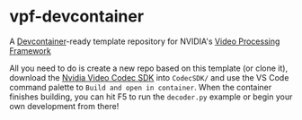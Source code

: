 # vpf-devcontainer

A [Devcontainer](https://code.visualstudio.com/docs/remote/containers)-ready template repository for NVIDIA's [Video Processing Framework](https://github.com/NVIDIA/VideoProcessingFramework)

All you need to do is create a new repo based on this template (or clone it), download the [Nvidia Video Codec SDK](https://developer.nvidia.com/nvidia-video-codec-sdk/download) into `CodecSDK/` and use the VS Code command palette to `Build and open in container`. When the container finishes building, you can hit F5 to run the `decoder.py` example or begin your own development from there!
